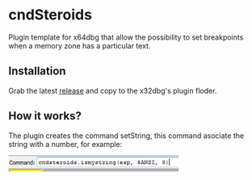 # cndSteroids

Plugin template for x64dbg that allow the possibility to set breakpoints when a memory zone has a particular text.

## Installation

Grab the latest [release](https://github.com/pastaCLS/cndsteroids/blob/master/bin/x32/cndsteroids.dp32) and copy to the x32dbg's plugin floder.

## How it works?

The plugin creates the command setString, this command asociate the string with a number, for example:

![alt tag](doc/ismystring.png?raw=true)
